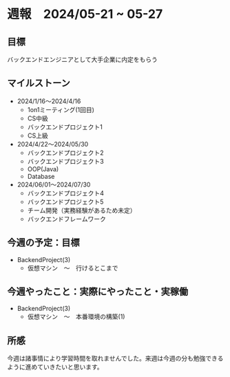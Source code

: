 # 週報　2024/05-21 ~ 05-27

## 目標
バックエンドエンジニアとして大手企業に内定をもらう

## マイルストーン
- 2024/1/16〜2024/4/16
    - 1on1ミーティング(1回目)
    - CS中級
    - バックエンドプロジェクト1
    - CS上級
- 2024/4/22〜2024/05/30
   - バックエンドプロジェクト2
   - バックエンドプロジェクト3
   - OOP(Java)
   - Database
- 2024/06/01〜2024/07/30
    - バックエンドプロジェクト4
    - バックエンドプロジェクト5
    - チーム開発（実務経験があるため未定）
    - バックエンドフレームワーク

## 今週の予定：目標
- BackendProject(3)
  - 仮想マシン　〜　行けるとこまで

## 今週やったこと：実際にやったこと・実稼働
- BackendProject(3)
  - 仮想マシン　〜　本番環境の構築(1)
  
## 所感
今週は諸事情により学習時間を取れませんでした。来週は今週の分も勉強できるように進めていきたいと思います。
